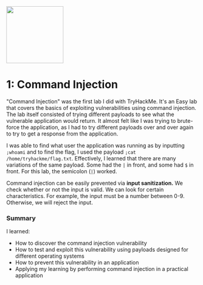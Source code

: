 <img src="https://assets.tryhackme.com/img/badges/introtowebsecurity.svg" length = 150, width = 150>

# 1: Command Injection
"Command Injection" was the first lab I did with TryHackMe. It's an Easy lab that covers the basics of exploiting vulnerabilities using command injection.
The lab itself consisted of trying different payloads to see what the vulnerable application would return. It almost felt like I was trying to brute-force the application,
as I had to try different payloads over and over again to try to get a response from the application. 

I was able to find what user the application was running as by inputting `;whoami` and to find the flag, I used the payload `;cat /home/tryhackme/flag.txt`. Effectively, 
I learned that there are many variations of the same payload. Some had the `|` in front, and some had `$` in front. For this lab, the semicolon (`|`) worked. 

Command injection can be easily prevented via **input sanitization.** We check whether or not the input is valid. We can look for certain characteristics. For example, the input must be a number between 0-9. Otherwise, we will reject the input.

### Summary
I learned:
- How to discover the command injection vulnerability
- How to test and exploit this vulnerability using payloads designed for different operating systems
- How to prevent this vulnerability in an application
- Applying my learning by performing command injection in a practical application
